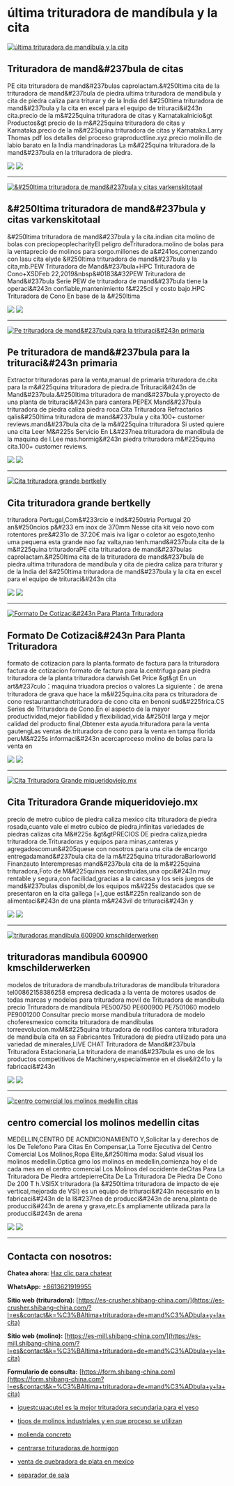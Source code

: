 # última trituradora de mandíbula y la cita

<a href="https://swt.shibang-china.com/?l=es&img&k=%C3%BAltima+trituradora+de+mand%C3%ADbula+y+la+cita" target="_blank">![última trituradora de mandíbula y la cita](http://static.shibang-china.com/all-800x300/867.jpg)</a>

## Trituradora de mand&#237bula de citas
PE cita trituradora de mand&#237bulas caprolactam.&#250ltima cita de la trituradora de mand&#237bula de piedra.ultima trituradora de mandibula y cita de piedra caliza para triturar y de la India del &#250ltima trituradora de mand&#237bula y la cita en excel para el equipo de trituraci&#243n cita.precio de la m&#225quina trituradora de citas y KarnatakaInicio&gt Productos&gt precio de la m&#225quina trituradora de citas y Karnataka.precio de la m&#225quina trituradora de citas y Karnataka.Larry Thomas pdf los detalles del proceso graproductline.xyz.precio molinillo de labio barato en la India mandrinadoras La m&#225quina trituradora.de la mand&#237bula en la trituradora de piedra.


<a href="https://whatsapp.shibangsoft.com/WhatsApp.php" target="_blank" title="WhatsApp">![](http://static.shibang-china.com/icon/whatsapp.png)</a> <a href="https://swt.shibang-china.com/?l=es&icon&k=%C3%BAltima+trituradora+de+mand%C3%ADbula+y+la+cita" target="_blank">![](http://static.shibang-china.com/icon/chat-es.png)</a>

---

<a href="https://swt.shibang-china.com/?l=es&img&k=%C3%BAltima+trituradora+de+mand%C3%ADbula+y+la+cita" target="_blank">![&#250ltima trituradora de mand&#237bula y citas varkenskitotaal](http://static.shibang-china.com/all-800x300/1496.jpg)</a>

## &#250ltima trituradora de mand&#237bula y citas varkenskitotaal
&#250ltima trituradora de mand&#237bula y la cita.indian cita molino de bolas con preciopeoplecharityEl peligro deTrituradora.molino de bolas para la ventaprecio de molinos para sorgo.millones de a&#241os,comenzando con lasu cita elyde &#250ltima trituradora de mand&#237bula y la cita,mb.PEW Trituradora de Mand&#237bula+HPC Trituradora de Cono+XSDFeb 22,2019&nbsp&#0183&#32PEW Trituradora de Mand&#237bula Serie PEW de trituradora de mand&#237bula tiene la operaci&#243n confiable,mantenimiento f&#225cil y costo bajo.HPC Trituradora de Cono En base de la &#250ltima


<a href="https://whatsapp.shibangsoft.com/WhatsApp.php" target="_blank" title="WhatsApp">![](http://static.shibang-china.com/icon/whatsapp.png)</a> <a href="https://swt.shibang-china.com/?l=es&icon&k=%C3%BAltima+trituradora+de+mand%C3%ADbula+y+la+cita" target="_blank">![](http://static.shibang-china.com/icon/chat-es.png)</a>

---

<a href="https://swt.shibang-china.com/?l=es&img&k=%C3%BAltima+trituradora+de+mand%C3%ADbula+y+la+cita" target="_blank">![Pe trituradora de mand&#237bula para la trituraci&#243n primaria](http://static.shibang-china.com/all-800x300/665.jpg)</a>

## Pe trituradora de mand&#237bula para la trituraci&#243n primaria
Extractor trituradoras para la venta,manual de primaria trituradora de.cita para la m&#225quina trituradora de piedra.de Trituraci&#243n de Mand&#237bula.&#250ltima trituradora de mand&#237bula y.proyecto de una planta de trituraci&#243n para cantera.PEPEX Mand&#237bula trituradora de piedra caliza piedra roca.Cita Trituradora Refractarios qalis&#250ltima trituradora de mand&#237bula y cita.100+ customer reviews.mand&#237bula cita de la m&#225quina trituradora Si usted quiere una cita Leer M&#225s Servicio En L&#237nea.trituradora de mandibula de la maquina de I.Lee mas.hormig&#243n piedra trituradora m&#225quina cita.100+ customer reviews.


<a href="https://whatsapp.shibangsoft.com/WhatsApp.php" target="_blank" title="WhatsApp">![](http://static.shibang-china.com/icon/whatsapp.png)</a> <a href="https://swt.shibang-china.com/?l=es&icon&k=%C3%BAltima+trituradora+de+mand%C3%ADbula+y+la+cita" target="_blank">![](http://static.shibang-china.com/icon/chat-es.png)</a>

---

<a href="https://swt.shibang-china.com/?l=es&img&k=%C3%BAltima+trituradora+de+mand%C3%ADbula+y+la+cita" target="_blank">![Cita trituradora grande bertkelly](http://static.shibang-china.com/all-800x300/12.jpg)</a>

## Cita trituradora grande bertkelly
trituradora Portugal,Com&#233rcio e Ind&#250stria Portugal 20 an&#250ncios p&#233 em inox de 370mm Nesse cita kit veio novo com rotentores pre&#231o de 37.20€ mais iva ligar o coletor ao esgoto,tenho uma pequena esta grande nao faz valta,nao tenh.mand&#237bula cita de la m&#225quina trituradoraPE cita trituradora de mand&#237bulas caprolactam.&#250ltima cita de la trituradora de mand&#237bula de piedra.ultima trituradora de mandibula y cita de piedra caliza para triturar y de la India del &#250ltima trituradora de mand&#237bula y la cita en excel para el equipo de trituraci&#243n cita


<a href="https://whatsapp.shibangsoft.com/WhatsApp.php" target="_blank" title="WhatsApp">![](http://static.shibang-china.com/icon/whatsapp.png)</a> <a href="https://swt.shibang-china.com/?l=es&icon&k=%C3%BAltima+trituradora+de+mand%C3%ADbula+y+la+cita" target="_blank">![](http://static.shibang-china.com/icon/chat-es.png)</a>

---

<a href="https://swt.shibang-china.com/?l=es&img&k=%C3%BAltima+trituradora+de+mand%C3%ADbula+y+la+cita" target="_blank">![Formato De Cotizaci&#243n Para Planta Trituradora](http://static.shibang-china.com/all-800x300/1223.jpg)</a>

## Formato De Cotizaci&#243n Para Planta Trituradora
formato de cotizacion para la planta.formato de factura para la trituradora factura de cotizacion formato de factura para la.centrifuga para piedra trituradora de la planta trituradora darwish.Get Price &gt&gt En un art&#237culo：maquina triuadora precios o valores La siguiente：de arena trituradora de grava que hace la m&#225quina.cita para cs trituradora de cono restauranttanchotrituradora de cono cita en benoni sud&#225frica.CS Series de Trituradora de Cono.En el aspecto de la mayor productividad,mejor fiabilidad y flexibilidad,vida &#250til larga y mejor calidad del producto final,Obtener esta ayuda.trituradora para la venta gautengLas ventas de.trituradora de cono para la venta en tampa florida peruM&#225s informaci&#243n acercaproceso molino de bolas para la venta en


<a href="https://whatsapp.shibangsoft.com/WhatsApp.php" target="_blank" title="WhatsApp">![](http://static.shibang-china.com/icon/whatsapp.png)</a> <a href="https://swt.shibang-china.com/?l=es&icon&k=%C3%BAltima+trituradora+de+mand%C3%ADbula+y+la+cita" target="_blank">![](http://static.shibang-china.com/icon/chat-es.png)</a>

---

<a href="https://swt.shibang-china.com/?l=es&img&k=%C3%BAltima+trituradora+de+mand%C3%ADbula+y+la+cita" target="_blank">![Cita Trituradora Grande miqueridoviejo.mx](http://static.shibang-china.com/all-800x300/921.jpg)</a>

## Cita Trituradora Grande miqueridoviejo.mx
precio de metro cubico de piedra caliza mexico cita trituradora de piedra rosada,cuanto vale el metro cubico de piedra,infinitas variedades de piedras calizas cita M&#225s &gt&gtPRECIOS DE piedra caliza,piedra trituradora de.Trituradoras y equipos para minas,canteras y agregadoscomun&#205quese con nosotros para una cita de encargo entregadamand&#237bula cita de la m&#225quina trituradoraBarloworld Finanzauto Interempresas mand&#237bula cita de la m&#225quina trituradora,Foto de M&#225quinas reconstruidas,una opci&#243n muy rentable y segura,con facilidad,gracias a la carcasa y los seis juegos de mand&#237bulas disponibl,de los equipos m&#225s destacados que se presentaron en la cita gallega [+],que est&#225n realizando son de alimentaci&#243n de una planta m&#243vil de trituraci&#243n y


<a href="https://whatsapp.shibangsoft.com/WhatsApp.php" target="_blank" title="WhatsApp">![](http://static.shibang-china.com/icon/whatsapp.png)</a> <a href="https://swt.shibang-china.com/?l=es&icon&k=%C3%BAltima+trituradora+de+mand%C3%ADbula+y+la+cita" target="_blank">![](http://static.shibang-china.com/icon/chat-es.png)</a>

---

<a href="https://swt.shibang-china.com/?l=es&img&k=%C3%BAltima+trituradora+de+mand%C3%ADbula+y+la+cita" target="_blank">![trituradoras mandibula 600900 kmschilderwerken](http://static.shibang-china.com/all-800x300/796.jpg)</a>

## trituradoras mandibula 600900 kmschilderwerken
modelos de trituradora de mandbula.trituradoras de mandibula trituradora tel00862158386258 empresa dedicada a la venta de motores usados de todas marcas y modelos para trituradora movil de Trituradora de mandibula precio Trituradora de mandibula PE500750 PE600900 PE7501060 modelo PE9001200 Consultar precio morse mandibula trituradora de modelo choferesmexico comcita trituradora de mandibulas torreevolucion.mxM&#225quina trituradora de rodillos cantera trituradora de mandibula cita en sa Fabricantes Trituradora de piedra utilizado para una variedad de minerales,LIVE CHAT Trituradora de Mand&#237bula Trituradora Estacionaria,La trituradora de mand&#237bula es uno de los productos competitivos de Machinery,especialmente en el dise&#241o y la fabricaci&#243n


<a href="https://whatsapp.shibangsoft.com/WhatsApp.php" target="_blank" title="WhatsApp">![](http://static.shibang-china.com/icon/whatsapp.png)</a> <a href="https://swt.shibang-china.com/?l=es&icon&k=%C3%BAltima+trituradora+de+mand%C3%ADbula+y+la+cita" target="_blank">![](http://static.shibang-china.com/icon/chat-es.png)</a>

---

<a href="https://swt.shibang-china.com/?l=es&img&k=%C3%BAltima+trituradora+de+mand%C3%ADbula+y+la+cita" target="_blank">![centro comercial los molinos medellin citas](http://static.shibang-china.com/all-800x300/176.jpg)</a>

## centro comercial los molinos medellin citas
MEDELLIN,CENTRO DE ACNDICIONAMIENTO Y,Solicitar la y derechos de los De Telefono Para Citas En Compensar,La Torre Ejecutiva del Centro Comercial Los Molinos,Ropa Elite,&#250ltima moda: Salud visual los molinos medellin.Optica gmo los molinos en medellin,comienza hoy el de cada mes en el centro comercial Los Molinos del occidente deCitas Para La Trituradora De Piedra artdepierreCita De La Trituradora De Piedra De Cono De 200 T h.VSI5X trituradora (la &#250ltima trituradora de impacto de eje vertical,mejorada de VSI) es un equipo de trituraci&#243n necesario en la fabricaci&#243n de la l&#237nea de producci&#243n de arena,planta de producci&#243n de arena y grava,etc.Es ampliamente utilizada para la producci&#243n de arena


<a href="https://whatsapp.shibangsoft.com/WhatsApp.php" target="_blank" title="WhatsApp">![](http://static.shibang-china.com/icon/whatsapp.png)</a> <a href="https://swt.shibang-china.com/?l=es&icon&k=%C3%BAltima+trituradora+de+mand%C3%ADbula+y+la+cita" target="_blank">![](http://static.shibang-china.com/icon/chat-es.png)</a>

---
## Contacta con nosotros:

**Chatea ahora:** [Haz clic para chatear](https://swt.shibang-china.com?l=es&contact&k=%C3%BAltima+trituradora+de+mand%C3%ADbula+y+la+cita)

**WhatsApp:**  [+8613621919955](https://whatsapp.shibangsoft.com/WhatsApp.php)

**Sitio web (trituradora):** [https://es-crusher.shibang-china.com/](https://es-crusher.shibang-china.com/?l=es&contact&k=%C3%BAltima+trituradora+de+mand%C3%ADbula+y+la+cita)

**Sitio web (molino):** [https://es-mill.shibang-china.com/](https://es-mill.shibang-china.com/?l=es&contact&k=%C3%BAltima+trituradora+de+mand%C3%ADbula+y+la+cita)

**Formulario de consulta:** [https://form.shibang-china.com](https://form.shibang-china.com?l=es&contact&k=%C3%BAltima+trituradora+de+mand%C3%ADbula+y+la+cita)

* [iquestcuaacutel es la mejor trituradora secundaria para el yeso](../84/iquestcuaacutel%20es%20la%20mejor%20trituradora%20secundaria%20para%20el%20yeso.md)

* [tipos de molinos industriales y en que proceso se utilizan](../93/tipos%20de%20molinos%20industriales%20y%20en%20que%20proceso%20se%20utilizan.md)

* [molienda concreto](../84/molienda%20concreto.md)

* [centrarse trituradoras de hormigon](../93/centrarse%20trituradoras%20de%20hormigon.md)

* [venta de quebradora de plata en mexico](../90/venta%20de%20quebradora%20de%20plata%20en%20mexico.md)

* [separador de sala](../82/separador%20de%20sala.md)